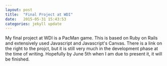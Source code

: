 ```yaml
---
layout: post
title:  "Final Project at WDI"
date:   2015-05-31 15:43:53
categories: jekyll update
---
```


My final project at WDI is a PacMan game.  This is based on Ruby on Rails and extensively used Javascript and Javascript's Canvas.  There is a link on the right to the projct, but it is still very much in the development phase at the time of writing.  Hopefully by June 5th when I am due to present it, it will be finished.


